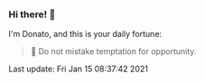 ### Hi there! 👋 

I'm Donato, and this is your daily fortune:

> 🥠 Do not mistake temptation for opportunity.

Last update: Fri Jan 15 08:37:42 2021
